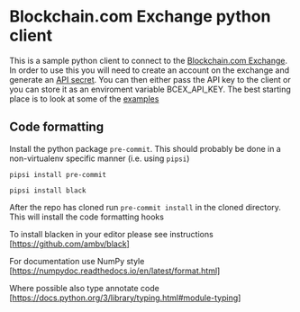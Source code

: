Blockchain.com Exchange python client
=====================================

This is a sample python client to connect to the [Blockchain.com Exchange](https://exchange.blockchain.com). In order to use this you will need to create an account on the exchange and generate an [API secret](https://exchange.blockchain.com/settings/api). You can then either pass the API key to the client or you can store it as an enviroment variable BCEX_API_KEY. The best starting place is to look at some of the [examples](https://github.com/simon-bc/bcex/tree/master/examples)

Code formatting
---------------

Install the python package `pre-commit`. This should probably be done in a
non-virtualenv specific manner (i.e. using `pipsi`)

```pipsi install pre-commit ```

```pipsi install black```

After the repo has cloned run
```pre-commit install``` in the cloned directory. This will install the code
formatting hooks

To install blacken in your editor please see instructions
[https://github.com/ambv/black]

For documentation use NumPy style [https://numpydoc.readthedocs.io/en/latest/format.html]

Where possible also type annotate code [https://docs.python.org/3/library/typing.html#module-typing]
